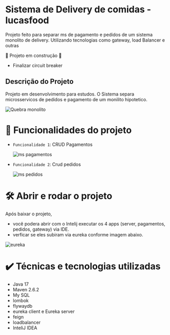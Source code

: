 # Sistema de Delivery de comidas  - lucasfood
Projeto feito para separar ms de pagamento e pedidos de um sistema monolito de delivery. Utilizando tecnologias como gateway, load Balancer e outras

:construction: Projeto em construção :construction:

  - Finalizar circuit breaker

## Descrição do Projeto
Projeto em desenvolvimento para estudos. O Sistema separa microsservicos de pedidos e pagamento de um monilito hipotetico.

![Quebra monolito](https://github.com/lucasbarroscode/lucasfood/assets/20017563/28a06dbc-c4d8-4056-9d5b-f99997a6dd95)

# :hammer: Funcionalidades do projeto

- `Funcionalidade 1`: CRUD Pagamentos
  
   ![ms pagamentos](https://github.com/lucasbarroscode/lucasfood/assets/20017563/5b4e79a7-bcd2-45c6-b04f-f8ed7db14ed1)

- `Funcionalidade 2`: Crud pedidos
  
   ![ms pedidos](https://github.com/lucasbarroscode/lucasfood/assets/20017563/9882baac-de51-48f3-a14a-f6c4bc8279ae)


# 🛠️ Abrir e rodar o projeto

Após baixar o projeto, 
 - você podera abrir com o Intelij  executar os 4 apps (server, pagamentos, pedidos, gateway) via IDE.
  - verficar se eles subiram via eureka conforme imagem abaixo.

    
![eureka](https://github.com/lucasbarroscode/lucasfood/assets/20017563/5cf3c088-a2b6-4a6e-8981-3a3056fa4e5c)



# ✔️ Técnicas e tecnologias utilizadas
  -  Java 17
  -  Maven 2.6.2
  -  My SQL
  -  lombok
  -  flywaydb
  -  eureka client e Eureka server
  -  feign
  -  loadbalancer
  -  InteliJ IDEA

